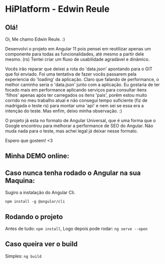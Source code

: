 # HiPlatform - Edwin Reule 

## Olá! 

Oi, Me chamo Edwin Reule. :) 

Desenvolvi o projeto em Angular 11 pois pensei em reutilizar apenas um componente para todas as funcionalidades, até mesmo a partir dele mesmo. (rs)
Tentei criar um fluxo de usabilidade agradável e dinâmico. 

Vocês irão reparar que deixei a rota do 'data.json' apontando para o GIT que foi enviado. Foi uma tentativa de fazer vocês passarem pela experiencia do 'loading' da aplicação. Claro que falando de performance, o melhor caminho seria o 'data.json' junto com a aplicação.
Eu gostaria de ter focado mais em performance aplicando serviços para consultar itens 'filhos' apenas após ter carregados os itens 'pais', porêm estou muito corrido no meu trabalho atual e não consegui tempo suficiente (fiz de madrigada o teste rs) para montar uma 'api' e nem sei se essa era a intenção do teste. Mas enfim, deixo minha observação. :)

O projeto já esta no formato de Angular Universal, que é uma forma que o Google encontrou para melhorar a performance de SEO do Angular. Não muda nada para o teste, mas achei legal já deixar nesse formato.

Espero que gostem! <3

## Minha DEMO online:
    

## Caso nunca tenha rodado o Angular na sua Maquina: 

Sugiro a instalação do Angular Cli. 

`npm install -g @angular/cli` 

## Rodando o projeto
 Antes de tudo: `npm install`,
 Logo depois pode rodar: `ng serve --open`

## Caso queira ver o build
 Simples:  `ng build`
 